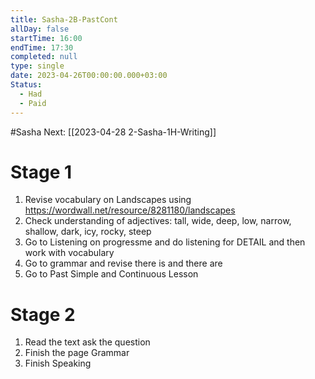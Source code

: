 ```yaml
---
title: Sasha-2B-PastCont
allDay: false
startTime: 16:00
endTime: 17:30
completed: null
type: single
date: 2023-04-26T00:00:00.000+03:00
Status:
  - Had
  - Paid
---
```

#Sasha 
Next: [[2023-04-28 2-Sasha-1H-Writing]]
# Stage 1
1. Revise vocabulary on Landscapes using https://wordwall.net/resource/8281180/landscapes 
2. Check understanding of adjectives: tall, wide, deep, low, narrow, shallow, dark, icy, rocky, steep 
3.  Go to Listening on progressme and do listening for DETAIL and then work with vocabulary 
5.  Go to grammar and revise there is and there are 
6.  Go to Past Simple and Continuous Lesson

# Stage 2
1.  Read the text ask the question 
2.  Finish the page Grammar
3.  Finish Speaking